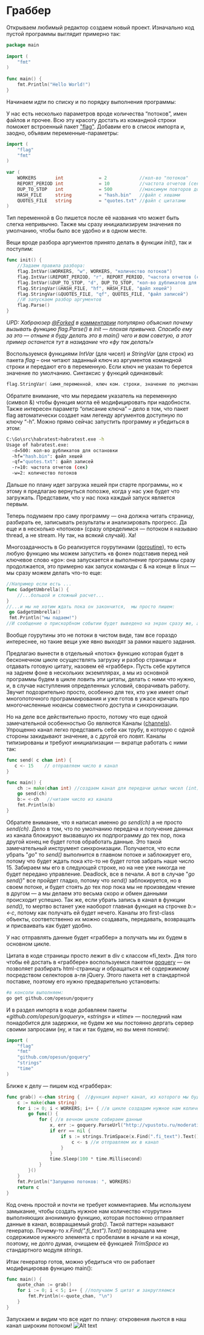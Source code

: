 # Граббер
Открываем любимый редактор создаем новый проект. Изначально код пустой программы выглядит примерно так:
```go
package main
 
import (
    "fmt"
)
 
func main() {
    fmt.Println("Hello World!")
}
``` 

Начинаем идти по списку и по порядку выполнения программы:

У нас есть несколько параметров вроде количества “потоков”, имен файлов и прочее. Всю эту красоту достать из командной строки поможет встроенный пакет ["flag"](http://golang.org/pkg/flag/). Добавим его в список импорта и, заодно, объявим переменные-параметры:
```go
import (
    "flag"
    "fmt"
)
 
var (
    WORKERS       int             = 2            //кол-во "потоков"
    REPORT_PERIOD int             = 10           //частота отчетов (сек)
    DUP_TO_STOP   int             = 500          //максимум повторов до останова
    HASH_FILE     string          = "hash.bin"   //файл с хешами
    QUOTES_FILE   string          = "quotes.txt" //файл с цитатами
)
``` 

Тип переменной в Go пишется после её названия что может быть слегка непривычно. Также мы сразу инициализируем значения по умолчанию, чтобы было все удобно и в одном месте.

Вещи вроде разбора аргументов принято делать в функции *init()*, так и поступим:
```go
func init() {
    //Задаем правила разбора:
    flag.IntVar(&WORKERS, "w", WORKERS, "количество потоков")
    flag.IntVar(&REPORT_PERIOD, "r", REPORT_PERIOD, "частота отчетов (сек)")
    flag.IntVar(&DUP_TO_STOP, "d", DUP_TO_STOP, "кол-во дубликатов для остановки")
    flag.StringVar(&HASH_FILE, "hf", HASH_FILE, "файл хешей")
    flag.StringVar(&QUOTES_FILE, "qf", QUOTES_FILE, "файл записей")
    //И запускаем разбор аргументов
    flag.Parse() 
}
```
*UPD: Хабраюзер [@Forked](https://habrahabr.ru/users/forked/) в [комментарии](http://habrahabr.ru/post/197598/#comment_6855758) популярно объяснил почему вызывать функцию flag.Parse() в init — плохая привычка. Спасибо ему за это — отныне я буду делать это в main() чего и вам советую, а этот пример останется тут в назидание что «фу так делать!»*

Воспользуемся функциями *IntVar* (для чисел) и *StringVar* (для строк) из пакета *flag* – они читают заданный ключ из аргументов командной строки и передают его в переменную. Если ключ не указан то берется значение по умолчанию. Синтаксис у функций одинаковый:
```go
flag.StringVar( &имя_переменной, ключ ком. строки, значение по умолчанию , описание ключа)
```

Обратите внимание, что мы передаем указатель на переменную (символ &) чтобы функция могла её модифицировать при надобности. Также интересен параметр “описание ключа” – дело в том, что пакет flag автоматически создает нам легенду аргументов доступную по ключу “-h”. Можно прямо сейчас запустить программу и убедиться в этом:
``` bash
C:\Go\src\habratest>habratest.exe -h
Usage of habratest.exe:
  -d=500: кол-во дубликатов для остановки
  -hf="hash.bin": файл хешей
  -qf="quotes.txt": файл записей
  -r=10: частота отчетов (сек)
  -w=2: количество потоков
```

Дальше по плану идет загрузка хешей при старте программы, но к этому я предлагаю вернуться попозже, когда у нас уже будет что загружать. Представим, что у нас пока каждый запуск является первым.

Теперь подумаем про саму программу — она должна читать страницу, разбирать ее, записывать результаты и анализировать прогресс. Да еще и в несколько «потоков» (сразу определимся — потоком я называю thread, а не stream. Ну так, на всякий случай). Ха!

Многозадачность в Go реализуется гоурутинами ([goroutine](http://golang.org/doc/effective_go.html#goroutines)), то есть любую функцию мы можем запустить «в фоне» подставив перед ней ключевое слово «go»: она запускается и выполнение программы сразу продолжается, это примерно как запуск команды с & на конце в linux — мы сразу можем делать что-то еще:
```go
//Например если есть ...
func GadgetUmbrella() {
	//...большой и сложный расчет...
}
//...и мы не хотим ждать пока он закончится,  мы просто пишем: 
 go GadgetUmbrella()
 fmt.Println("мы падаем!")
//И сообщение о прискорбном событии будет выведено на экран сразу же, а не после завершения функции GadgetUmbrella()
```
Вообще гоурутины это не потоки в чистом виде, там все гораздо интереснее, но такие вещи уже явно выходят за рамки нашего задания.

Предлагаю вынести в отдельный «поток» функцию которая будет в бесконечном цикле осуществлять загрузку и разбор страницы и отдавать готовую цитату, назовем её «граббер». Пусть себе крутится на заднем фоне в нескольких экземплярах, а мы из основной программы будем в цикле ловить эти цитаты, делать с ними что нужно, и, в случае наступления определенных условий, сворачивать работу. Звучит подозрительно просто, особенно для тех, кто уже имеет опыт многопоточного программирования и уже готов в ужасе кричать про многочисленные нюансы совместного доступа и синхронизации.

Но на деле все действительно просто, потому что еще одной замечательной особенностью Go являются Каналы ([channels](http://golang.org/doc/effective_go.html#channels)). Упрощенно канал легко представить себе как трубу, в которую с одной стороны закидывают значение, а с другой его ловят. Каналы типизированы и требуют инициализации — вкратце работать с ними так:
```go
func send( c chan int) {
   с <- 15    // отправляем число в канал
}

func main() {
	ch := make(chan int) //создаем канал для передачи целых чисел (int)
	go send(ch)
	b:= <-ch   //читаем число из канала
    fmt.Println(b)
}
```
Обратите внимание, что я написал именно *go send(ch)* а не просто *send(сh)*. Дело в том, что по умолчанию передача и получение данных из канала блокируют вызвавшую их подпрограмму до тех пор, пока другой конец не будет готов обработать данные. Это такой замечательный инструмент синхронизации. 
Получается, что если убрать "*go*" то *send()* выполнится в главном потоке и заблокирует его, потому что будет ждать пока кто-то не будет готов забрать наше число 15. Забираем мы его в следующей строке, но на нее уже никогда не будет передано управление. Deadlock, все в печали.
А вот в случае "*go send()*" все пройдет гладко, потому что *send()* заблокируется, но в своем потоке, и будет стоять до тех пор пока мы не произведем чтение в другом — а мы делаем это весьма скоро и обмен данными происходит успешно. 
Так же, если убрать запись в канал в функции *send()*, то мертво встанет уже наоборот главная функция на строчке *b:= <-c*, потому как получать ей будет нечего. 
Каналы это first-class объекты, соответственно их можно создавать, передавать, возвращать и присваивать как будет удобно.

У нас отправлять данные будет «граббер» а получать мы их будем в основном цикле. 

Цитата в коде страницы просто лежит в div с классом «fi_text». Для того чтобы её достать в «граббере» воспользуемся пакетом [goquery](http://github.com/opesun/goquery) — он позволяет разбирать html-страницу и обращаться к её содержимому посредством селекторов а-ля jQuery. Этого пакета нет в стандартной поставке, поэтому его нужно предварительно установить:
```bash
#в консоли выполняем:
go get github.com/opesun/goquery
```
И в раздел импорта в коде добавляем пакеты «*github.com/opesun/goquery*», «*strings*» и «*time*» — последний нам понадобится для задержки, не будем же мы постоянно дергать сервер своими запросами (ну, и так и так будем, но вы меня поняли):
```go
import (
	"flag"
	"fmt"
	"github.com/opesun/goquery"
	"strings"
	"time"
)
```

Ближе к делу — пишем код «граббера»:
```go
func grab() <-chan string {  //функция вернет канал, из которого мы будем читать данные типа string
	c := make(chan string) 
	for i := 0; i < WORKERS; i++ { //в цикле создадим нужное нам количество гоурутин - worker'oв
		go func() { 
			for { //в вечном цикле собираем данные
				x, err := goquery.ParseUrl("http://vpustotu.ru/moderation/")
				if err == nil {
					if s := strings.TrimSpace(x.Find(".fi_text").Text()); s != "" {
						c <- s //и отправляем их в канал
					}
				}
				time.Sleep(100 * time.Millisecond)
			}
		}()
	}
	fmt.Println("Запущено потоков: ", WORKERS)
	return c
}
```
Код очень простой и почти не требует комментариев.
Мы используем замыкание, чтобы создать нужное нам количество «гоурутин» выполняющих анонимную функцию, которая постоянно отправляет данные в канал, возвращаемый *grab()*. Такой паттерн называют генератор.
Почему-то *x.Find(".fi_text").Text()* возвращала мне содержимое нужного элемента с пробелами в начале и на конце, поэтому, не долго думая, очищаем её функцией *TrimSpace* из стандартного модуля *strings*.

Итак генератор готов, можно убедиться что он работает модифицировав функцию main():
```go
func main() {
	quote_chan := grab()
	for i := 0; i < 5; i++ { //получаем 5 цитат и закругляемся
		fmt.Println(<-quote_chan, "\n")
	}
}
```
Запускаем и видим что все идет по плану: откровения льются в наш канал широким потоком! 
![Alt text](http://habrastorage.org/storage3/30b/975/a04/30b975a0470e6d17682226428c041cd0.png)
